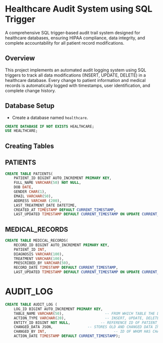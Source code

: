# Healthcare Audit System using SQL Trigger 

A comprehensive SQL trigger-based audit trail system designed for healthcare databases, ensuring HIPAA compliance, data integrity, and complete accountability for all patient record modifications.

## Overview

This project implements an automated audit logging system using SQL triggers to track all data modifications (INSERT, UPDATE, DELETE) in a healthcare database. Every change to patient information and medical records is automatically logged with timestamps, user identification, and complete change history.


## Database Setup

- Create a database named `healthcare`.
```sql
CREATE DATABASE IF NOT EXISTS HEALTHCARE;
USE HEALTHCARE;
```

## Creating Tables 
## PATIENTS 
```sql
CREATE TABLE PATIENTS(
	PATIENT_ID BIGINT AUTO_INCREMENT PRIMARY KEY,
    FULL_NAME VARCHAR(50) NOT NULL,
    DOB DATE,
    GENDER CHAR(1),
    EMAIL VARCHAR(50),
    ADDRESS VARCHAR (200),
    LAST_TREATMENT_DATE DATETIME,
    CREATED_AT TIMESTAMP DEFAULT CURRENT_TIMESTAMP,
    LAST_UPDATED TIMESTAMP DEFAULT CURRENT_TIMESTAMP ON UPDATE CURRENT_TIMESTAMP);
```
## MEDICAL_RECORDS 
```sql
CREATE TABLE MEDICAL_RECORDS(
	RECORD_ID BIGINT AUTO_INCREMENT PRIMARY KEY,
    PATIENT_ID INT,
    DIAGNOSIS VARCHAR(100),
    TREATMENT VARCHAR(100), 
    PRESCRIBED_BY VARCHAR(50),
    RECORD_DATE TIMESTAMP DEFAULT CURRENT_TIMESTAMP,
    LAST_UPDATED TIMESTAMP DEFAULT CURRENT_TIMESTAMP ON UPDATE CURRENT_TIMESTAMP);
```
# AUDIT_LOG
```sql
CREATE TABLE AUDIT_LOG (
	LOG_ID BIGINT AUTO_INCREMENT PRIMARY KEY,
    TABLE_NAME VARCHAR(50),					  -- FROM WHICH TABLE THE DATA HAS BEEN CHANGED 
    ACTION_TYPE VARCHAR(20), 				  -- INSERT, UPDATE, DELETE		
    ENTITY_ID BIGINT NOT NULL,				-- REFERENCE ID OF PATIENT_ID & RECORD_ID
    CHANGED_DATA JSON,                -- STORES OLD AND CHANGED DATA IN JSON FORMAT
    CHANGED_BY INT, 						      -- ID OF WHOM HAS CHANGED THE DATA
    ACTION_DATE TIMESTAMP DEFAULT CURRENT_TIMESTAMP);
```


